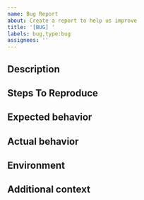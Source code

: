 ```yaml
---
name: Bug Report
about: Create a report to help us improve
title: '[BUG] '
labels: bug,type:bug
assignees: ''
---
```


## Description
<!-- A clear and concise description of the bug -->

## Steps To Reproduce
<!-- Steps to reproduce the behavior -->

## Expected behavior
<!-- What you expected to happen -->

## Actual behavior
<!-- What actually happened -->

## Environment
<!-- Environment details (OS, browser, etc) -->

## Additional context
<!-- Add any other context about the problem here -->
